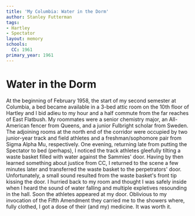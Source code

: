 ```yaml
---
title: 'My Columbia: Water in the Dorm'
author: Stanley Futterman
tags:
- Hartley
- Spectator
layout: memory
schools:
  CC: 1961
primary_year: 1961
---
```

# Water in the Dorm

At the beginning of February 1958, the start of my second semester at Columbia, a bed became available in a 3-bed attic room on the 10th floor of Hartley and I bid adieu to my hour and a half commute from the far reaches of East Flatbush. My roommates were a senior chemistry major, an All-American fencer from Queens, and a junior Fulbright scholar from Sweden. The adjoining rooms at the north end of the corridor were occupied by two junior-year track and field athletes and a freshman/sophomore pair from Sigma Alpha Mu, respectively. One evening, returning late from putting the Spectator to bed (perhaps), I noticed the track athletes gleefully tilting a waste basket filled with water against the Sammies' door. Having by then learned something about justice from CC, I returned to the scene a few minutes later and transferred the waste basket to the perpetrators' door. Unfortunately, a small sound resulted from the waste basket's front tip kissing the door. I hurried back to my room and  thought I was safely inside when I heard the sound of water falling and multiple expletives resounding in the hall. Soon the athletes appeared at my door. Oblivious to my invocation of the Fifth  Amendment they carried me to the showers where, fully clothed,  I got a dose of their (and  my) medicine. It was worth it.
